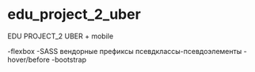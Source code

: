# edu_project_2_uber
EDU PROJECT_2 UBER + mobile

-flexbox
-SASS
вендорные префиксы
псевдклассы-псевдоэлементы
-hover/before
-bootstrap

